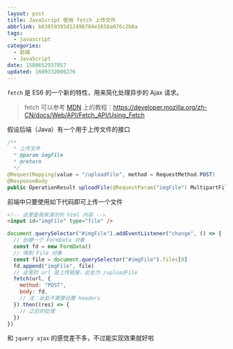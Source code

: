 ```yaml
---
layout: post
title: JavaScript 使用 fetch 上传文件
abbrlink: b83859395d12498784e1658a076c2b8a
tags:
  - javascript
categories:
  - 前端
  - JavaScript
date: 1580652937857
updated: 1609332006276
---
```


`fetch` 是 ES6 的一个新的特性，用来简化处理异步的 Ajax 请求。

> fetch 可以参考 [MDN](https://developer.mozilla.org) 上的教程：<https://developer.mozilla.org/zh-CN/docs/Web/API/Fetch_API/Using_Fetch>

假设后端（Java）有一个用于上传文件的接口

```java
/**
  * 上传文件
  * @param imgFile
  * @return
  */
@RequestMapping(value = "/uploadFile", method = RequestMethod.POST)
@ResponseBody
public OperationResult uploadFile(@RequestParam("imgFile") MultipartFile imgFile);
```

前端中只要使用如下代码即可上传一个文件

```html
<!-- 这里是用来演示的 html 内容 -->
<input id="imgFile" type="file" />
```

```js
document.querySelector("#imgFile").addEventListener("change", () => {
  // 创建一个 FormData 对象
  const fd = new FormData()
  // 得到 File 对象
  const file = document.querySelector("#imgFile").files[0]
  fd.append("imgFile", file)
  // 这里的 url 是上传链接，此处为 /uploadFile
  fetch(url, {
    method: "POST",
    body: fd,
    // 注：此处不需要设置 headers
  }).then((res) => {
    // 之后的处理
  })
})
```

和 `jquery ajax` 的感觉差不多，不过能实现效果就好啦
